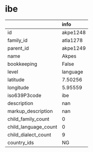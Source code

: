 # ibe
|                      | info     |
|:---------------------|:---------|
| id                   | akpe1248 |
| family_id            | atla1278 |
| parent_id            | akpe1249 |
| name                 | Akpes    |
| bookkeeping          | False    |
| level                | language |
| latitude             | 7.50256  |
| longitude            | 5.95559  |
| iso639P3code         | ibe      |
| description          | nan      |
| markup_description   | nan      |
| child_family_count   | 0        |
| child_language_count | 0        |
| child_dialect_count  | 9        |
| country_ids          | NG       |